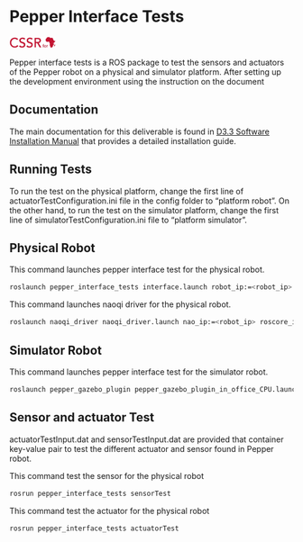 # Pepper Interface Tests
<a href="https://cssr4africa.github.io/"> <img src="https://github.com/cssr4africa/cssr4africa.github.io/blob/main/docs/images/CSSRforAfrica_logo_red.png?raw=true" alt="CSSR4Africa" height=20> </a>

Pepper interface tests is a ROS package to test the sensors and actuators of the Pepper robot on a physical and simulator platform. After setting up the development environment using the instruction on the document 

## Documentation
The main documentation for this deliverable is found in [D3.3 Software Installation Manual](https://cssr4africa.github.io/deliverables/CSSR4Africa_Deliverable_D3.3.pdf) that
provides a detailed installation guide.

## Running Tests
To run the test on the physical platform, change the first line of actuatorTestConfiguration.ini file in the config folder
to “platform robot”. On the other hand, to run the test on the simulator platform, change the first line of simulatorTestConfiguration.ini file to “platform simulator”.

## Physical Robot
This command launches pepper interface test for the physical robot.
```sh
roslaunch pepper_interface_tests interface.launch robot_ip:=<robot_ip> roscore_ip:=<roscore_ip> network_interface:=<network_interface_name>
```

This command launches naoqi driver for the physical robot.
```sh
roslaunch naoqi_driver naoqi_driver.launch nao_ip:=<robot_ip> roscore_ip:=<roscore_ip> network_interface:=<network_interface_name>
```

## Simulator Robot
This command launches pepper interface test for the simulator robot.
```sh
roslaunch pepper_gazebo_plugin pepper_gazebo_plugin_in_office_CPU.launch
```


## Sensor and actuator Test
actuatorTestInput.dat and sensorTestInput.dat are provided that container key-value pair to test the different actuator and sensor found in Pepper robot.

This command test the sensor for the physical robot
```sh
rosrun pepper_interface_tests sensorTest
```

This command test the actuator for the physical robot
```sh
rosrun pepper_interface_tests actuatorTest
```
